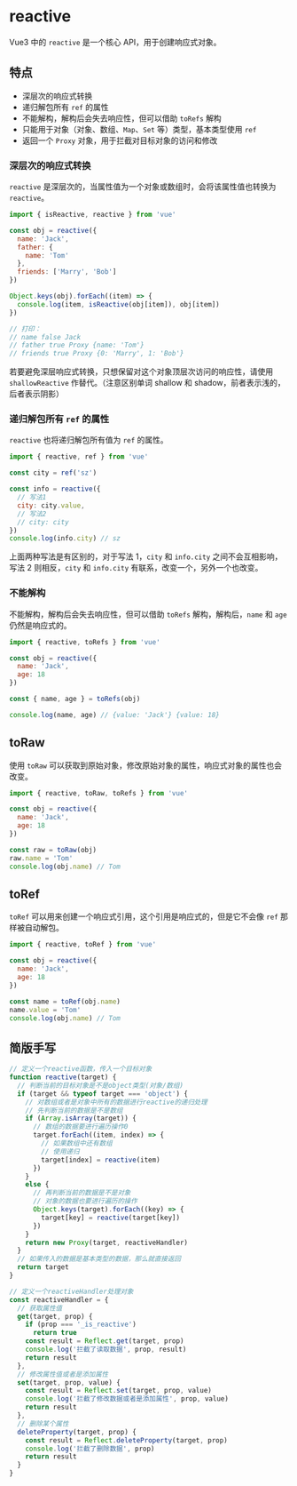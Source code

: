 # reactive

Vue3 中的 `reactive` 是一个核心 API，用于创建响应式对象。

## 特点

- 深层次的响应式转换
- 递归解包所有 `ref` 的属性
- 不能解构，解构后会失去响应性，但可以借助 `toRefs` 解构
- 只能用于对象（对象、数组、`Map`、`Set` 等）类型，基本类型使用 `ref`
- 返回一个 `Proxy` 对象，用于拦截对目标对象的访问和修改

### 深层次的响应式转换

`reactive` 是深层次的，当属性值为一个对象或数组时，会将该属性值也转换为 `reactive`。

```js
import { isReactive, reactive } from 'vue'

const obj = reactive({
  name: 'Jack',
  father: {
    name: 'Tom'
  },
  friends: ['Marry', 'Bob']
})

Object.keys(obj).forEach((item) => {
  console.log(item, isReactive(obj[item]), obj[item])
})

// 打印：
// name false Jack
// father true Proxy {name: 'Tom'}
// friends true Proxy {0: 'Marry', 1: 'Bob'}
```

若要避免深层响应式转换，只想保留对这个对象顶层次访问的响应性，请使用 `shallowReactive` 作替代。（注意区别单词 shallow 和 shadow，前者表示浅的，后者表示阴影）

### 递归解包所有 `ref` 的属性

`reactive` 也将递归解包所有值为 `ref` 的属性。

```js
import { reactive, ref } from 'vue'

const city = ref('sz')

const info = reactive({
  // 写法1
  city: city.value,
  // 写法2
  // city: city
})
console.log(info.city) // sz
```

上面两种写法是有区别的，对于写法 1，`city` 和 `info.city` 之间不会互相影响，写法 2 则相反，`city` 和 `info.city` 有联系，改变一个，另外一个也改变。

### 不能解构

不能解构，解构后会失去响应性，但可以借助 `toRefs` 解构，解构后，`name` 和 `age` 仍然是响应式的。

```js
import { reactive, toRefs } from 'vue'

const obj = reactive({
  name: 'Jack',
  age: 18
})

const { name, age } = toRefs(obj)

console.log(name, age) // {value: 'Jack'} {value: 18}
```

## toRaw

使用 `toRaw` 可以获取到原始对象，修改原始对象的属性，响应式对象的属性也会改变。

```js
import { reactive, toRaw, toRefs } from 'vue'

const obj = reactive({
  name: 'Jack',
  age: 18
})

const raw = toRaw(obj)
raw.name = 'Tom'
console.log(obj.name) // Tom
```

## toRef

`toRef` 可以用来创建一个响应式引用，这个引用是响应式的，但是它不会像 `ref` 那样被自动解包。

```js
import { reactive, toRef } from 'vue'

const obj = reactive({
  name: 'Jack',
  age: 18
})

const name = toRef(obj.name)
name.value = 'Tom'
console.log(obj.name) // Tom
```

## 简版手写

```js
// 定义一个reactive函数，传入一个目标对象
function reactive(target) {
  // 判断当前的目标对象是不是object类型(对象/数组)
  if (target && typeof target === 'object') {
    // 对数组或者是对象中所有的数据进行reactive的递归处理
    // 先判断当前的数据是不是数组
    if (Array.isArray(target)) {
      // 数组的数据要进行遍历操作0
      target.forEach((item, index) => {
        // 如果数组中还有数组
        // 使用递归
        target[index] = reactive(item)
      })
    }
    else {
      // 再判断当前的数据是不是对象
      // 对象的数据也要进行遍历的操作
      Object.keys(target).forEach((key) => {
        target[key] = reactive(target[key])
      })
    }
    return new Proxy(target, reactiveHandler)
  }
  // 如果传入的数据是基本类型的数据，那么就直接返回
  return target
}

// 定义一个reactiveHandler处理对象
const reactiveHandler = {
  // 获取属性值
  get(target, prop) {
    if (prop === '_is_reactive')
      return true
    const result = Reflect.get(target, prop)
    console.log('拦截了读取数据', prop, result)
    return result
  },
  // 修改属性值或者是添加属性
  set(target, prop, value) {
    const result = Reflect.set(target, prop, value)
    console.log('拦截了修改数据或者是添加属性', prop, value)
    return result
  },
  // 删除某个属性
  deleteProperty(target, prop) {
    const result = Reflect.deleteProperty(target, prop)
    console.log('拦截了删除数据', prop)
    return result
  }
}
```
